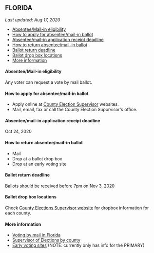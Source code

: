 ## FLORIDA

*Last updated: Aug 17, 2020*

* [Absentee/Mail-in eligibility](#absenteemail-in-eligibility)
* [How to apply for absentee/mail-in ballot](#how-to-apply-for-absenteemail-in-ballot)
* [Absentee/mail-in application receipt deadline](#absenteemail-in-application-receipt-deadline)
* [How to return absentee/mail-in ballot](#how-to-return-absenteemail-in-ballot)
* [Ballot return deadline](#ballot-return-deadline)
* [Ballot drop box locations](#ballot-drop-box-locations)
* [More information](#more-information)


#### Absentee/Mail-in eligibility
Any voter can request a vote by mail ballot.


#### How to apply for absentee/mail-in ballot
* Apply online at [County Election Supervisor](https://dos.elections.myflorida.com/supervisors/) websites. 
* Mail, email, fax or call the County Election Suporvisor's office.


#### Absentee/mail-in application receipt deadline
Oct 24, 2020


#### How to return absentee/mail-in ballot
* Mail
* Drop at a ballot drop box
* Drop at an early voting site


#### Ballot return deadline
Ballots should be received before 7pm on Nov 3, 2020


#### Ballot drop box locations
Check [County Elections Supervisor website](https://dos.elections.myflorida.com/supervisors/) for dropbox information for each county.


#### More information
* [Voting by mail in Florida](https://dos.myflorida.com/elections/for-voters/voting/vote-by-mail/)
* [Supervisor of Elections by county](https://dos.elections.myflorida.com/supervisors/)
* [Early voting sites](https://dos.myflorida.com/elections/for-voters/voting/early-voting/) (NOTE: currently only has info for the PRIMARY)
